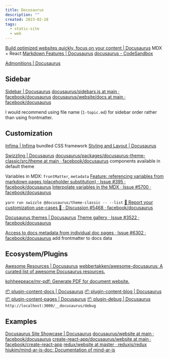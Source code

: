 ```yaml
---
title: Docusaurus
description: ""
created: 2023-02-28
tags:
  - static-site
  - web
---
```


[Build optimized websites quickly, focus on your content | Docusaurus](https://docusaurus.io/) MDX + React
[Markdown Features | Docusaurus](https://docusaurus.io/docs/markdown-features)
[docusaurus - CodeSandbox](https://codesandbox.io/s/docusaurus)

[Admonitions | Docusaurus](https://docusaurus.io/docs/markdown-features/admonitions)

## Sidebar

[Sidebar | Docusaurus](https://docusaurus.io/docs/sidebar)
[docusaurus/sidebars.js at main · facebook/docusaurus](https://github.com/facebook/docusaurus/blob/main/website/sidebars.js)
[docusaurus/website/docs at main · facebook/docusaurus](https://github.com/facebook/docusaurus/tree/main/website/docs)

I would recommend using file name (`1-topic.md`) for sidebar order rather than using frontmatter.

## Customization

[Infima | Infima](https://infima.dev/) bundled CSS framework
[Styling and Layout | Docusaurus](https://docusaurus.io/docs/styling-layout)

[Swizzling | Docusaurus](https://docusaurus.io/docs/swizzling)
[docusaurus/packages/docusaurus-theme-classic/src/theme at main · facebook/docusaurus](https://github.com/facebook/docusaurus/tree/main/packages/docusaurus-theme-classic/src/theme) components available in default theme

Variables in MDX: `frontMatter`, `metadata`
[Feature: referencing variables from markdown pages (placeholder substitution) · Issue #395 · facebook/docusaurus](https://github.com/facebook/docusaurus/issues/395)
[Interpolate variables in the MDX · Issue #5700 · facebook/docusaurus](https://github.com/facebook/docusaurus/issues/5700)

`yarn run swizzle @docusaurus/theme-classic -- --list`
[🙏 Report your customization use-cases 🙏 · Discussion #5468 · facebook/docusaurus](https://github.com/facebook/docusaurus/discussions/5468)

[Docusaurus themes | Docusaurus](https://docusaurus.io/docs/api/themes)
[Theme gallery · Issue #3522 · facebook/docusaurus](https://github.com/facebook/docusaurus/issues/3522)

[Access to docs metadata from individual doc pages · Issue #6302 · facebook/docusaurus](https://github.com/facebook/docusaurus/issues/6302) add frontmatter to docs data

## Ecosystem/Plugins

[Awesome Resources | Docusaurus](https://docusaurus.io/community/resources)
[webbertakken/awesome-docusaurus: A curated list of awesome Docusaurus resources.](https://github.com/webbertakken/awesome-docusaurus)

[kohheepeace/mr-pdf: Generate PDF for document website.](https://github.com/kohheepeace/mr-pdf)

[📦 plugin-content-docs | Docusaurus](https://docusaurus.io/docs/api/plugins/@docusaurus/plugin-content-docs)
[📦 plugin-content-blog | Docusaurus](https://docusaurus.io/docs/api/plugins/@docusaurus/plugin-content-blog)
[📦 plugin-content-pages | Docusaurus](https://docusaurus.io/docs/api/plugins/@docusaurus/plugin-content-pages)
[📦 plugin-debug | Docusaurus](https://docusaurus.io/docs/api/plugins/@docusaurus/plugin-debug) `http://localhost:3000/__docusaurus/debug`

## Examples

[Docusaurus Site Showcase | Docusaurus](https://docusaurus.io/showcase)
[docusaurus/website at main · facebook/docusaurus](https://github.com/facebook/docusaurus/tree/main/website)
[create-react-app/docusaurus/website at main · facebook/create-react-app](https://github.com/facebook/create-react-app/tree/main/docusaurus/website)
[redux/website at master · reduxjs/redux](https://github.com/reduxjs/redux/tree/master/website)
[hiukim/mind-ar-js-doc: Documentation of mind-ar-js](https://github.com/hiukim/mind-ar-js-doc)
